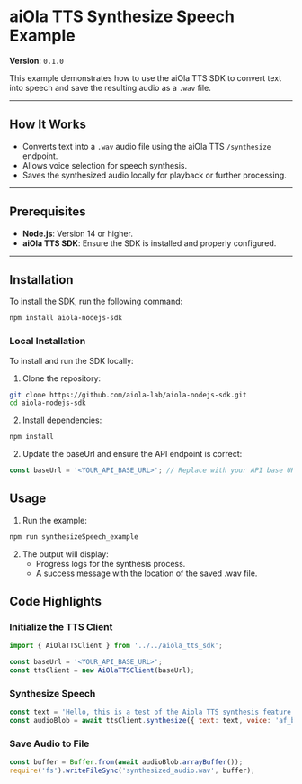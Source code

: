 # aiOla TTS Synthesize Speech Example

**Version**: `0.1.0`

This example demonstrates how to use the aiOla TTS SDK to convert text into speech and save the resulting audio as a `.wav` file.

---

## How It Works

- Converts text into a `.wav` audio file using the aiOla TTS `/synthesize` endpoint.
- Allows voice selection for speech synthesis.
- Saves the synthesized audio locally for playback or further processing.

---

## Prerequisites

- **Node.js**: Version 14 or higher.
- **aiOla TTS SDK**: Ensure the SDK is installed and properly configured.

---

## Installation

To install the SDK, run the following command:

```bash
npm install aiola-nodejs-sdk
```

### Local Installation

To install and run the SDK locally:

1. Clone the repository:
```bash
git clone https://github.com/aiola-lab/aiola-nodejs-sdk.git
cd aiola-nodejs-sdk
```
2. Install dependencies:
```bash
npm install
```
2.	Update the baseUrl and ensure the API endpoint is correct:
   ```javascript
   const baseUrl = '<YOUR_API_BASE_URL>'; // Replace with your API base URL
   ```

## Usage

1.	Run the example:
   ```bash
   npm run synthesizeSpeech_example
   ```
2. The output will display:
	- Progress logs for the synthesis process.
	- A success message with the location of the saved .wav file.

## Code Highlights

### Initialize the TTS Client

```javascript
import { AiOlaTTSClient } from '../../aiola_tts_sdk';

const baseUrl = '<YOUR_API_BASE_URL>';
const ttsClient = new AiOlaTTSClient(baseUrl);
```

### Synthesize Speech
```javascript
const text = 'Hello, this is a test of the Aiola TTS synthesis feature.';
const audioBlob = await ttsClient.synthesize({ text: text, voice: 'af_bella' });
```

### Save Audio to File
```javascript
const buffer = Buffer.from(await audioBlob.arrayBuffer());
require('fs').writeFileSync('synthesized_audio.wav', buffer);
```
